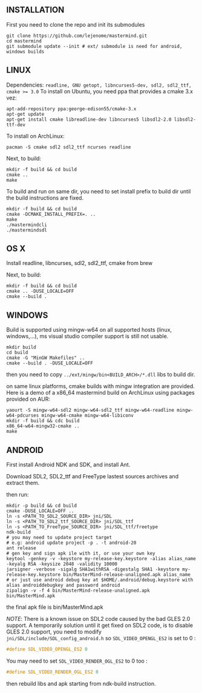 INSTALLATION
---

First you need to clone the repo and init its submodules
```shel
git clone https://github.com/lejenome/mastermind.git
cd mastermind
git submodule update --init # ext/ submodule is need for android, windows builds
```

LINUX
---
Dependencies: `readline, GNU getopt, libncurses5-dev, sdl2, sdl2_ttf, cmake >= 3.0`
To install on Ubuntu, you need ppa that provides a cmake 3.x vez:
```shell
apt-add-repository ppa:george-edison55/cmake-3.x
apt-get update
apt-get install cmake libreadline-dev libncurses5 libsdl2-2.0 libsdl2-ttf-dev
```
To install on ArchLinux:
```shell
pacman -S cmake sdl2 sdl2_ttf ncurses readline
```

Next, to build:
```shell
mkdir -f build && cd build
cmake ..
make
```

To build and run on same dir, you need to set install prefix to build dir until
the build instructions are fixed.
```shell
mkdir -f build && cd build
cmake -DCMAKE_INSTALL_PREFIX=. ..
make
./mastermindcli
./mastermindsdl
```

OS X
---
Install readline, libncurses, sdl2, sdl2_ttf, cmake from brew

Next, to build:
```shell
mkdir -f build && cd build
cmake .. -DUSE_LOCALE=OFF
cmake --build .
```

WINDOWS
---
Build is supported using mingw-w64 on all supported hosts (linux, windows,...),
ms visual studio compiler support is still not  usable.
```shell
mkdir build
cd build
cmake -G "MinGW Makefiles" ..
cmake --build . -DUSE_LOCALE=OFF
```
then you need to copy `../ext/mingw/bin<BUILD_ARCH>/*.dll` libs to build dir.

on same linux platforms, cmake builds with mingw integration are provided. Here
is a demo of a x86_64 mastermind build on ArchLinux using packages provided on
AUR:
```shell
yaourt -S mingw-w64-sdl2 mingw-w64-sdl2_ttf mingw-w64-readline mingw-w64-pdcurses mingw-w64-cmake mingw-w64-libiconv
mkdir -f build && cdc build
x86_64-w64-mingw32-cmake ..
make
```

ANDROID
---
First install Android NDK and SDK, and install Ant.

Download SDL2, SDL2_ttf and FreeType lastest sources archives and extract them.

then run:
```shell
mkdir -p build && cd build
cmake -DUSE_LOCALE=OFF ..
ln -s <PATH_TO_SDL2_SOURCE_DIR> jni/SDL
ln -s <PATH_TO_SDL2_ttf_SOURCE_DIR> jni/SDL_ttf
ln -s <PATH_TO_FreeType_SOURCE_DIR> jni/SDL_ttf/freetype
ndk-build
# you may need to update project target
# e.g: android update project -p . -t android-20
ant release
# gen key and sign apk ile with it, or use your own key
keytool -genkey -v -keystore my-release-key.keystore -alias alias_name -keyalg RSA -keysize 2048 -validity 10000
jarsigner -verbose -sigalg SHA1withRSA -digestalg SHA1 -keystore my-release-key.keystore bin/MasterMind-release-unaligned.apk alias_name
# or just use android debug key at $HOME/.android/debug.keystore with alias androiddebugkey and password android
zipalign -v -f 4 bin/MasterMind-release-unaligned.apk bin/MasterMind.apk
```
the final apk file is bin/MasterMind.apk

*NOTE*: There is a known issue on SDL2 code caused by the bad GLES 2.0 support.
A temporarily solution until it get fixed on SDL2 code, is to disable GLES 2.0
support, you need to modify `jni/SDL/include/SDL_config_android.h` so `SDL_VIDEO_OPENGL_ES2` is set to 0 :
```c
#define SDL_VIDEO_OPENGL_ES2 0
```
You may need to set `SDL_VIDEO_RENDER_OGL_ES2` to 0 too :
```c
#define SDL_VIDEO_RENDER_OGL_ES2 0
```
then rebuild libs and apk starting from ndk-build instruction.
